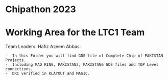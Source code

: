 # Chipathon 2023 
# Working Area for the LTC1 Team
Team Leaders: Hafiz Azeem Abbas

    -  In this Folder you will find GDS file of Complete Chip of PAKISTAN Projects. 
    -  Including PAD RING, PAKISTAN2, PAKISTAN6 GDS files and TOP Level connections. 
    -  DRC verified in KLAYOUT and MAGIC. 
     
